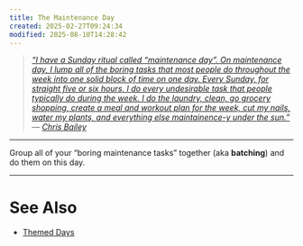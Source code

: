 ```yaml
---
title: The Maintenance Day
created: 2025-02-27T09:24:34
modified: 2025-08-10T14:28:42
---
```


> _[“I have a Sunday ritual called “maintenance day”. On maintenance day, I lump all of the boring tasks that most people do throughout the week into one solid block of time on one day. Every Sunday, for straight five or six hours, I do every undesirable task that people typically do during the week. I do the laundry, clean, go grocery shopping, create a meal and workout plan for the week, cut my nails, water my plants, and everything else maintainence-y under the sun.”](https://chrisbailey.com/maintenance-day/) — [Chris Bailey](https://chrisbailey.com/)_

---

Group all of your “boring maintenance tasks” together (aka **batching**) and do them on this day.

---

# See Also

* [Themed Days](Themed%20Days.md)
